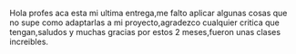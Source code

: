Hola profes aca esta mi ultima entrega,me falto aplicar algunas cosas que no supe como adaptarlas a mi proyecto,agradezco cualquier critica que tengan,saludos y muchas gracias por estos 2 meses,fueron unas clases increibles.
